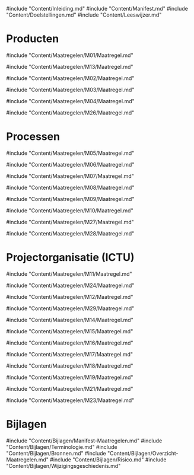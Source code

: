 #include "Content/Inleiding.md"
#include "Content/Manifest.md"
#include "Content/Doelstellingen.md"
#include "Content/Leeswijzer.md"

# Producten

#include "Content/Maatregelen/M01/Maatregel.md"

#include "Content/Maatregelen/M13/Maatregel.md"

#include "Content/Maatregelen/M02/Maatregel.md"

#include "Content/Maatregelen/M03/Maatregel.md"

#include "Content/Maatregelen/M04/Maatregel.md"

#include "Content/Maatregelen/M26/Maatregel.md"

# Processen

#include "Content/Maatregelen/M05/Maatregel.md"

#include "Content/Maatregelen/M06/Maatregel.md"

#include "Content/Maatregelen/M07/Maatregel.md"

#include "Content/Maatregelen/M08/Maatregel.md"

#include "Content/Maatregelen/M09/Maatregel.md"

#include "Content/Maatregelen/M10/Maatregel.md"

#include "Content/Maatregelen/M27/Maatregel.md"

#include "Content/Maatregelen/M28/Maatregel.md"

# Projectorganisatie (ICTU)

#include "Content/Maatregelen/M11/Maatregel.md"

#include "Content/Maatregelen/M24/Maatregel.md"

#include "Content/Maatregelen/M12/Maatregel.md"

#include "Content/Maatregelen/M29/Maatregel.md"

#include "Content/Maatregelen/M14/Maatregel.md"

#include "Content/Maatregelen/M15/Maatregel.md"

#include "Content/Maatregelen/M16/Maatregel.md"

#include "Content/Maatregelen/M17/Maatregel.md"

#include "Content/Maatregelen/M18/Maatregel.md"

#include "Content/Maatregelen/M19/Maatregel.md"

#include "Content/Maatregelen/M21/Maatregel.md"

#include "Content/Maatregelen/M23/Maatregel.md"

# Bijlagen

#include "Content/Bijlagen/Manifest-Maatregelen.md"
#include "Content/Bijlagen/Terminologie.md"
#include "Content/Bijlagen/Bronnen.md"
#include "Content/Bijlagen/Overzicht-Maatregelen.md"
#include "Content/Bijlagen/Risico.md"
#include "Content/Bijlagen/Wijzigingsgeschiedenis.md"
